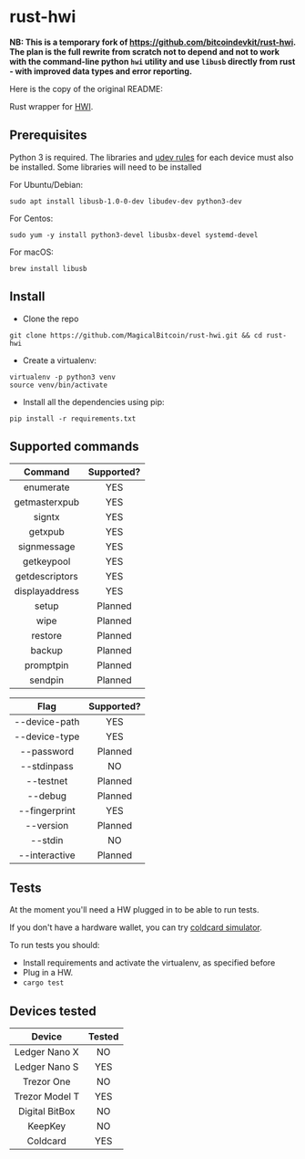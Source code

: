 # rust-hwi

**NB: This is a temporary fork of https://github.com/bitcoindevkit/rust-hwi. The plan is the full rewrite from scratch not to depend and not to work with the command-line python `hwi` utility and use `libusb` directly from rust - with improved data types and error reporting.**

Here is the copy of the original README:

Rust wrapper for [HWI](https://github.com/bitcoin-core/HWI/).

## Prerequisites

Python 3 is required. The libraries and [udev rules](https://github.com/bitcoin-core/HWI/blob/master/hwilib/udev/README.md) for each device must also be installed. Some libraries will need to be installed

For Ubuntu/Debian:
```
sudo apt install libusb-1.0-0-dev libudev-dev python3-dev
```

For Centos:
```
sudo yum -y install python3-devel libusbx-devel systemd-devel
```

For macOS:
```
brew install libusb
```

## Install

- Clone the repo
```
git clone https://github.com/MagicalBitcoin/rust-hwi.git && cd rust-hwi
```

- Create a virtualenv:

```
virtualenv -p python3 venv
source venv/bin/activate
```

- Install all the dependencies using pip:

```
pip install -r requirements.txt
```

## Supported commands

| Command | Supported? |
|:---:|:---: |
| enumerate | YES |
| getmasterxpub | YES |
| signtx | YES |
| getxpub | YES |
| signmessage | YES |
| getkeypool | YES |
| getdescriptors | YES |
| displayaddress | YES | 
| setup | Planned |
| wipe | Planned |
| restore | Planned |
| backup | Planned |
| promptpin | Planned |
| sendpin | Planned |

| Flag | Supported? |
|:---:|:---:|
| --device-path | YES |
| --device-type | YES |
| --password | Planned |
| --stdinpass | NO |
| --testnet | Planned |
| --debug | Planned |
| --fingerprint | YES |
| --version | Planned |
| --stdin | NO |
| --interactive | Planned |

## Tests

At the moment you'll need a HW plugged in to be able to run tests.

If you don't have a hardware wallet, you can try [coldcard simulator](https://github.com/Coldcard/firmware).

To run tests you should:

- Install requirements and activate the virtualenv, as specified before
- Plug in a HW.
- `cargo test`

## Devices tested
| Device | Tested |
|:---:|:---:|
| Ledger Nano X | NO
| Ledger Nano S | YES
| Trezor One | NO
| Trezor Model T | YES
| Digital BitBox | NO
| KeepKey | NO
| Coldcard | YES
